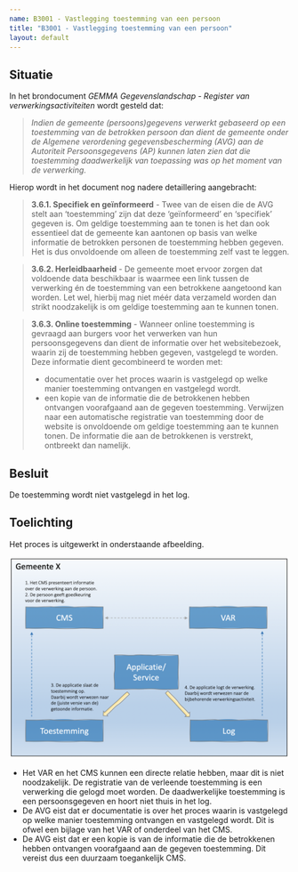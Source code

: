 ```yaml
---
name: B3001 - Vastlegging toestemming van een persoon
title: "B3001 - Vastlegging toestemming van een persoon"
layout: default
---
```


## Situatie

In het brondocument *GEMMA Gegevenslandschap - Register van verwerkingsactiviteiten* wordt gesteld dat:

> _Indien de gemeente (persoons)gegevens verwerkt gebaseerd op een toestemming van de betrokken persoon dan dient de gemeente onder de Algemene verordening gegevensbescherming (AVG) aan de Autoriteit Persoonsgegevens (AP) kunnen laten zien dat die toestemming daadwerkelijk van toepassing was op het moment van de verwerking._
    
Hierop wordt in het document nog nadere detaillering aangebracht:


> **3.6.1. Specifiek en geïnformeerd** - Twee van de eisen die de AVG stelt aan ‘toestemming’ zijn dat deze ‘geïnformeerd’ en ‘specifiek’ gegeven is. Om geldige toestemming aan te tonen is het dan ook essentieel dat de gemeente kan aantonen op basis van welke informatie de betrokken personen de toestemming hebben gegeven. Het is dus onvoldoende om alleen de toestemming zelf vast te leggen.

> **3.6.2. Herleidbaarheid** - De gemeente moet ervoor zorgen dat voldoende data beschikbaar is waarmee een link tussen de verwerking én de toestemming van een betrokkene aangetoond kan worden. Let wel, hierbij mag niet méér data verzameld worden dan strikt noodzakelijk is om geldige toestemming aan te kunnen tonen.

> **3.6.3. Online toestemming** - Wanneer online toestemming is gevraagd aan burgers voor het verwerken van hun persoonsgegevens dan dient de informatie over het websitebezoek, waarin zij de toestemming hebben gegeven, vastgelegd te worden. Deze informatie dient gecombineerd te worden met:
>    - documentatie over het proces waarin is vastgelegd op welke manier toestemming ontvangen en vastgelegd wordt.
>    - een kopie van de informatie die de betrokkenen hebben ontvangen voorafgaand aan de gegeven toestemming.
> Verwijzen naar een automatische registratie van toestemming door de website is onvoldoende om geldige toestemming aan te kunnen tonen. De informatie die aan de betrokkenen is verstrekt, ontbreekt dan namelijk.

## Besluit
De toestemming wordt niet vastgelegd in het log.

## Toelichting
Het proces is uitgewerkt in onderstaande afbeelding.

<img src="./_assets/3001_1.png" alt="" width="700"/>

-	Het VAR en het CMS kunnen een directe relatie hebben, maar dit is niet noodzakelijk. De registratie van de verleende toestemming is een verwerking die gelogd moet worden. De daadwerkelijke toestemming is een persoonsgegeven en hoort niet thuis in het log.
-	De AVG eist dat er documentatie is over het proces waarin is vastgelegd op welke manier toestemming ontvangen en vastgelegd wordt. Dit is ofwel een bijlage van het VAR of onderdeel van het CMS.
-	De AVG eist dat er een kopie is van de informatie die de betrokkenen hebben ontvangen voorafgaand aan de gegeven toestemming. Dit vereist dus een duurzaam toegankelijk  CMS.


